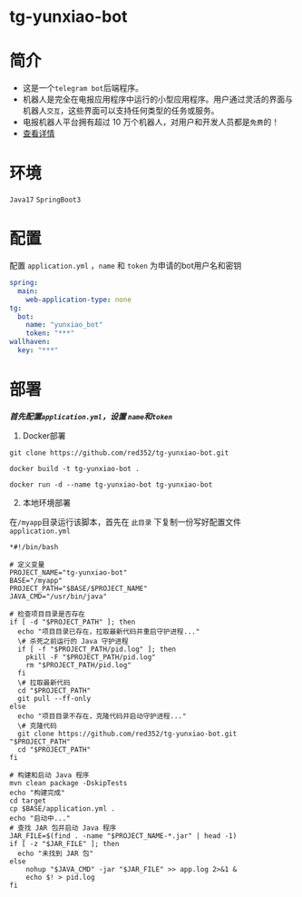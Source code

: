 # tg-yunxiao-bot

# 简介

- 这是一个`telegram bot`后端程序。
- 机器人是完全在电报应用程序中运行的小型应用程序。用户通过灵活的界面与机器人`交互`，这些界面可以支持任何类型的任务或服务。
- 电报机器人平台拥有超过 10 万个机器人，对用户和开发人员都是`免费`的！
- [查看详情](https://core.telegram.org/bots)

# 环境

`Java17`  `SpringBoot3`

# 配置

配置 `application.yml` ，`name` 和 `token` 为申请的bot用户名和密钥

```yaml
spring:
  main:
    web-application-type: none
tg:
  bot:
    name: "yunxiao_bot"
    token: "***"
wallhaven:
  key: "***"
```



# 部署

***首先配置`application.yml`，设置 `name`和`token`***

1. Docker部署


``` shell
git clone https://github.com/red352/tg-yunxiao-bot.git
```


``` shell
docker build -t tg-yunxiao-bot .
```


``` shell
docker run -d --name tg-yunxiao-bot tg-yunxiao-bot
```

2. 本地环境部署


在`/myapp`目录运行该脚本，首先在   `此目录` 下复制一份写好配置文件 `application.yml`

``` shell
*#!/bin/bash

# 定义变量
PROJECT_NAME="tg-yunxiao-bot"
BASE="/myapp"
PROJECT_PATH="$BASE/$PROJECT_NAME"
JAVA_CMD="/usr/bin/java"

# 检查项目目录是否存在
if [ -d "$PROJECT_PATH" ]; then
  echo "项目目录已存在，拉取最新代码并重启守护进程..."
  \# 杀死之前运行的 Java 守护进程
  if [ -f "$PROJECT_PATH/pid.log" ]; then
    pkill -F "$PROJECT_PATH/pid.log"
    rm "$PROJECT_PATH/pid.log"
  fi
  \# 拉取最新代码
  cd "$PROJECT_PATH"
  git pull --ff-only
else
  echo "项目目录不存在，克隆代码并启动守护进程..."
  \# 克隆代码
  git clone https://github.com/red352/tg-yunxiao-bot.git "$PROJECT_PATH"
  cd "$PROJECT_PATH"
fi

# 构建和启动 Java 程序
mvn clean package -DskipTests
echo "构建完成"
cd target
cp $BASE/application.yml .
echo "启动中..."
# 查找 JAR 包并启动 Java 程序
JAR_FILE=$(find . -name "$PROJECT_NAME-*.jar" | head -1)
if [ -z "$JAR_FILE" ]; then
  echo "未找到 JAR 包"
else
    nohup "$JAVA_CMD" -jar "$JAR_FILE" >> app.log 2>&1 &
    echo $! > pid.log
fi
```